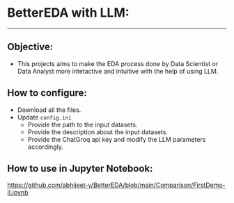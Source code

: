 # BetterEDA with LLM:
---------

## Objective:
- This projects aims to make the EDA process done by Data Scientist or Data Analyst more intetactive and intuitive with the help of using LLM.

## How to configure:
- Download all the files.
- Update `config.ini`
    - Provide the path to the input datasets.
    - Provide the description about the input datasets.
    - Provide the ChatGroq api key and modify the LLM parameters accordingly.
    
## How to use in Jupyter Notebook:
<https://github.com/abhijeet-y/BetterEDA/blob/main/Comparison/FirstDemo-II.ipynb>
    
